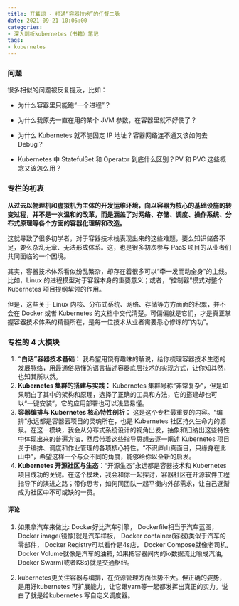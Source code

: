 ```yaml
---
title: 开篇词 - 打通“容器技术”的任督二脉
date: 2021-09-21 10:06:00
categories: 
- 深入剖析kubernetes（书籍）笔记
tags:
- kubernetes
---
```


### 问题

很多相似的问题被反复提及，比如：

- 为什么容器里只能跑“一个进程”？

- 为什么我原先一直在用的某个 JVM 参数，在容器里就不好使了？

- 为什么 Kubernetes 就不能固定 IP 地址？容器网络连不通又该如何去 Debug？

- Kubernetes 中 StatefulSet 和 Operator 到底什么区别？PV 和 PVC 这些概念又该怎么用？


### 专栏的初衷

**从过去以物理机和虚拟机为主体的开发运维环境，向以容器为核心的基础设施的转变过程，并不是一次温和的改革，而是涵盖了对网络、存储、调度、操作系统、分布式原理等各个方面的容器化理解和改造。**

这就导致了很多初学者，对于容器技术栈表现出来的这些难题，要么知识储备不足，要么杂乱无章、无法形成体系。这，也是很多初次参与 PaaS 项目的从业者们共同面临的一个困境。

其实，容器技术体系看似纷乱繁杂，却存在着很多可以“牵一发而动全身”的主线。比如，Linux 的进程模型对于容器本身的重要意义；或者，“控制器”模式对整个 Kubernetes 项目提纲挈领的作用。

但是，这些关于 Linux 内核、分布式系统、网络、存储等方方面面的积累，并不会在 Docker 或者 Kubernetes 的文档中交代清楚。可偏偏就是它们，才是真正掌握容器技术体系的精髓所在，是每一位技术从业者需要悉心修炼的“内功”。

### 专栏的 4 大模块

1. **“白话”容器技术基础：** 我希望用饶有趣味的解说，给你梳理容器技术生态的发展脉络，用最通俗易懂的语言描述容器底层技术的实现方式，让你知其然，也知其所以然。
2. **Kubernetes 集群的搭建与实践：** Kubernetes 集群号称“非常复杂”，但是如果明白了其中的架构和原理，选择了正确的工具和方法，它的搭建却也可以“一键安装”，它的应用部署也可以浅显易懂。
3. **容器编排与 Kubernetes 核心特性剖析：** 这是这个专栏最重要的内容。“编排”永远都是容器云项目的灵魂所在，也是 Kubernetes 社区持久生命力的源泉。在这一模块，我会从分布式系统设计的视角出发，抽象和归纳出这些特性中体现出来的普遍方法，然后带着这些指导思想去逐一阐述 Kubernetes 项目关于编排、调度和作业管理的各项核心特性。“不识庐山真面目，只缘身在此山中”，希望这样一个与众不同的角度，能够给你以全新的启发。
4. **Kubernetes 开源社区与生态：**“开源生态”永远都是容器技术和 Kubernetes 项目成功的关键。在这个模块，我会和你一起探讨，容器社区在开源软件工程指导下的演进之路；带你思考，如何同团队一起平衡内外部需求，让自己逐渐成为社区中不可或缺的一员。

#### 评论

1. 如果拿汽车来做比:
    Docker好比汽车引擎，
    Dockerfile相当于汽车蓝图，
    Docker image(镜像)就是汽车样板，
    Docker container(容器)类似于汽车的零部件，
    Docker Registry可以看作是4s店，
    Docker Compose就像老司机,
    Docker Volume就像是汽车的油箱, 如果把容器间内的io数据流比喻成汽油,
    Docker Swarm(或者K8s)就是交通枢纽。

2. kubernetes更关注容器与编排，在资源管理方面优势不大。但正确的姿势，是用好kubernetes 可扩展能力，让它跟yarn等一起都发挥出真正的实力。说白了就是给kubernetes 写自定义调度器。
